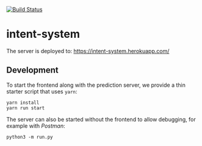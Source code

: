 [![Build Status](https://travis-ci.com/visdesignlab/intent-system.svg?branch=master)](https://travis-ci.com/visdesignlab/intent-system)

# intent-system

The server is deployed to: https://intent-system.herokuapp.com/

## Development

To start the frontend along with the prediction server, we provide a thin starter script that uses `yarn`:

    yarn install
    yarn run start
    
The server can also be started without the frontend to allow debugging, for example with _Postman_:

    python3 -m run.py
